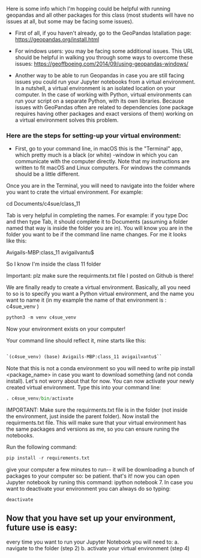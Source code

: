 Here is some info which I'm hopping could be helpful with running geopandas and all other packages for this class (most students will have no issues at all, but some may be facing some issues). 

- First of all, if you haven't already, go to the GeoPandas Istallation page: https://geopandas.org/install.html 

- For windows users: you may be facing some additional issues. This URL should be helpful in walking you through some ways to overcome these issues: https://geoffboeing.com/2014/09/using-geopandas-windows/
- Another way to be able to run Geopandas in case you are still facing issues you could run your Jupyter notebooks from a virtual environment. 
In a nutshell, a virtual environment is an isolated location on your computer. 
In the case of working with Python, virtual environments can run your script on a separate Python, with its own libraries. 
Because issues with GeoPandas often are related to dependencies (one package requires having other packages and exact versions of them) 
working on a virtual environment solves this problem.

### Here are the steps for setting-up your virtual environment:

- First, go to your command line, in macOS this is the "Terminal" app, which pretty much is a black (or white) 
-window in which you can communicate with the computer directly. Note that my instructions are written to fit macOS and Linux computers. 
For windows the commands should be a little different. 

Once you are in the Terminal, you will need to navigate into the folder where you want to crate the virtual environment. For example:

cd Documents/c4sue/class_11

Tab is very helpful in completing the names. For example: if you type Doc and then type Tab, it should complete it to Documents 
(assuming a folder named that way is inside the folder you are in).
You will know you are in the folder you want to be if the command line name changes. For me it looks like this:

Avigails-MBP:class_11 avigailvantu$

So I know I'm inside the class 11 folder

Important: plz make sure the requirments.txt file I posted on Github is there!

We are finally ready to create a virtual environment. Basically, all you need to so is to specify you want a Python virtual environment, 
and the name you want to name it (in my example the name of that environment is : c4sue_venv )
```python
python3 -m venv c4sue_venv
```
Now your environment exists on your computer!

Your command line should reflect it, mine starts like this:

```python

`(c4sue_venv) (base) Avigails-MBP:class_11 avigailvantu$``
```

Note that this is not a conda environment so you will need to write pip install <package_name> in case you want to download something (and not conda install). 
Let's not worry about that for now.
You can now activate your newly created virtual environment. Type this into your command line:
```python
. c4sue_venv/bin/activate
```

IMPORTANT: Make sure the requirments.txt file is in the folder (not inside the environment, just inside the parent folder).
Now install the requirments.txt file. This will make sure that your virtual environment has the same packages and versions as me, so you can ensure runing the notebooks.

Run the following command:

```python
pip install -r requirements.txt
```

give your computer a few minutes to run-- it will be downloading a bunch of packages to your computer so: be patient.
that's it! now you can open Jupyter notebook by runing this command:
ipython notebook 7. In case you want to deactivate your environment you can always do so typing: 
```python
deactivate
```

## Now that you have set up your environment, future use is easy: 
every time you want to run your Jupyter Notebook you will need to: a. navigate to the folder (step 2) b. activate your virtual environment (step 4)
